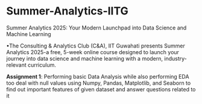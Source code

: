 # Summer-Analytics-IITG
​Summer Analytics 2025: Your Modern Launchpad into Data Science and Machine Learning


​•The Consulting & Analytics Club (C&A), IIT Guwahati presents Summer Analytics 2025-a free, 5-week online course designed to launch your journey into data science and machine learning with a modern, industry-relevant curriculum.

**Assignment 1**: Performing basic Data Analysis while also performing EDA too deal with null values using Numpy, Pandas, Matplotlib, and Seaborn to find out important features of given dataset and answer questions related to it
